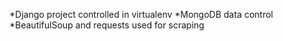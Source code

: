 *Django project controlled in virtualenv
*MongoDB data control
*BeautifulSoup and requests used for scraping